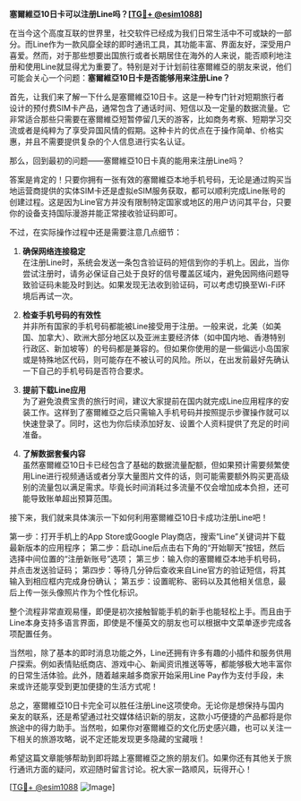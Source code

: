 **塞爾維亞10日卡可以注册Line吗？[[TG💪+ @esim1088](https://t.me/s/esim1088)]**

在当今这个高度互联的世界里，社交软件已经成为我们日常生活中不可或缺的一部分。而Line作为一款风靡全球的即时通讯工具，其功能丰富、界面友好，深受用户喜爱。然而，对于那些想要出国旅行或者长期居住在海外的人来说，能否顺利地注册和使用Line就显得尤为重要了。特别是对于计划前往塞爾維亞的朋友来说，他们可能会关心一个问题：**塞爾維亞10日卡是否能够用来注册Line？**

首先，让我们来了解一下什么是塞爾維亞10日卡。这是一种专门针对短期旅行者设计的预付费SIM卡产品，通常包含了通话时间、短信以及一定量的数据流量。它非常适合那些只需要在塞爾維亞短暂停留几天的游客，比如商务考察、短期学习交流或者是纯粹为了享受异国风情的假期。这种卡片的优点在于操作简单、价格实惠，并且不需要提供复杂的个人信息进行实名认证。

那么，回到最初的问题——塞爾維亞10日卡真的能用来注册Line吗？

答案是肯定的！只要你拥有一张有效的塞爾維亞本地手机号码，无论是通过购买当地运营商提供的实体SIM卡还是虚拟eSIM服务获取，都可以顺利完成Line账号的创建过程。这是因为Line官方并没有限制特定国家或地区的用户访问其平台，只要你的设备支持国际漫游并能正常接收验证码即可。

不过，在实际操作过程中还是需要注意几点细节：

1. **确保网络连接稳定**  
   在注册Line时，系统会发送一条包含验证码的短信到你的手机上。因此，当你尝试注册时，请务必保证自己处于良好的信号覆盖区域内，避免因网络问题导致验证码未能及时到达。如果发现无法收到验证码，可以考虑切换至Wi-Fi环境后再试一次。

2. **检查手机号码的有效性**  
   并非所有国家的手机号码都能被Line接受用于注册。一般来说，北美（如美国、加拿大）、欧洲大部分地区以及亚洲主要经济体（如中国内地、香港特别行政区、新加坡等）的号码都是兼容的。但如果你使用的是一些偏远小岛国家或是特殊地区代码，则可能存在不被认可的风险。所以，在出发前最好先确认一下自己的手机号码是否符合要求。

3. **提前下载Line应用**  
   为了避免浪费宝贵的旅行时间，建议大家提前在国内就完成Line应用程序的安装工作。这样到了塞爾維亞之后只需输入手机号码并按照提示步骤操作就可以快速登录了。同时，这也为你后续添加好友、设置个人资料提供了充足的时间准备。

4. **了解数据套餐内容**  
   虽然塞爾維亞10日卡已经包含了基础的数据流量配额，但如果预计需要频繁使用Line进行视频通话或者分享大量图片文件的话，则可能需要额外购买更高级别的流量包以满足需求。毕竟长时间消耗过多流量不仅会增加成本负担，还可能导致账单超出预算范围。

接下来，我们就来具体演示一下如何利用塞爾維亞10日卡成功注册Line吧！

第一步：打开手机上的App Store或Google Play商店，搜索“Line”关键词并下载最新版本的应用程序；
第二步：启动Line后点击右下角的“开始聊天”按钮，然后选择中间位置的“注册新账号”选项；
第三步：输入你的塞爾維亞本地手机号码，并点击发送验证码；
第四步：等待几分钟后查收来自Line官方的验证短信，将其输入到相应框内完成身份确认；
第五步：设置昵称、密码以及其他相关信息，最后上传一张头像照片作为个性化标识。

整个流程非常直观易懂，即便是初次接触智能手机的新手也能轻松上手。而且由于Line本身支持多语言界面，即使是不懂英文的朋友也可以根据中文菜单逐步完成各项配置任务。

当然啦，除了基本的即时消息功能之外，Line还拥有许多有趣的小插件和服务供用户探索。例如表情贴纸商店、游戏中心、新闻资讯推送等等，都能够极大地丰富你的日常生活体验。此外，随着越来越多商家开始采用Line Pay作为支付手段，未来或许还能享受到更加便捷的生活方式呢！

总之，塞爾維亞10日卡完全可以胜任注册Line这项使命。无论你是想保持与国内亲友的联系，还是希望通过社交媒体结识新的朋友，这款小巧便捷的产品都将是你旅途中的得力助手。当然啦，如果你对塞爾維亞的文化历史感兴趣，也可以关注一下相关的旅游攻略，说不定还能发现更多隐藏的宝藏哦！

希望这篇文章能够帮助到即将踏上塞爾維亞之旅的朋友们。如果你还有其他关于旅行通讯方面的疑问，欢迎随时留言讨论。祝大家一路顺风，玩得开心！

[[TG💪+ @esim1088](https://t.me/s/esim1088) ![Image](https://i.postimg.cc/4NQfJmqS/Snipaste-2025-05-13-00-14-12.png)]